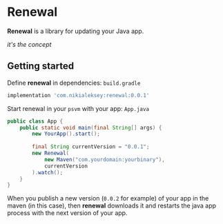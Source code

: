# Renewal
**Renewal** is a library for updating your Java app.

_it's the concept_

## Getting started
Define **renewal** in dependencies:
`build.gradle`
```groovy
implementation 'com.nikialeksey:renewal:0.0.1'
```
Start renewal in your `psvm` with your app:
`App.java`
```java
public class App {
    public static void main(final String[] args) {
        new YourApp().start();
 
        final String currentVersion = "0.0.1";
        new Renewal(
            new Maven("com.yourdomain:yourbinary"), 
            currentVersion
        ).watch();
    }
}
```
When you publish a new version (`0.0.2` for example) of your app in the
maven (in this case), then **renewal** downloads it and restarts the java app 
process with the next version of your app.